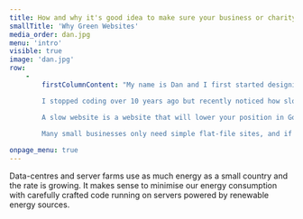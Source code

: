 ```yaml
---
title: How and why it's good idea to make sure your business or charity website has a light digital footprint
smallTitle: 'Why Green Websites'
media_order: dan.jpg
menu: 'intro'
visible: true
image: 'dan.jpg'
row:
    -
        firstColumnContent: "My name is Dan and I first started designing websites in the late 90s. They were tiny lightweight little things - they had to be, we were all on dial-up and data transfer was painfully slow.\n

        I stopped coding over 10 years ago but recently noticed how slow sites were loading even with broadband. A quick check with Google's '[page speed insights](https://developers.google.com/speed/pagespeed/insights/)' showed how many processes and squeezepoints any webpage can have.\n

        A slow website is a website that will lower your position in Google, annoy your customers and, I also discovered, is playing a part in the growth of our carbon emissions. The energy use of the internet shocked me - you can read more about it in [my e-book](https://mailchi.mp/5cb10484586a/greenspeedstudio) - but it became clear that it would be a worthwhile endeavour to try and 'green the internet'\n
        
        Many small businesses only need simple flat-file sites, and if we then power them on servers powered by renewable energy we get a fast, green website that if better for SEO. So it's a classic win-win process. So that's what I do, but if you would just like to look into it yourself feel free to start with the book."

onpage_menu: true
---
```


Data-centres and server farms use as much energy as a small country and the rate is growing. It makes sense to minimise our energy consumption with carefully crafted code running on servers powered by renewable energy sources.